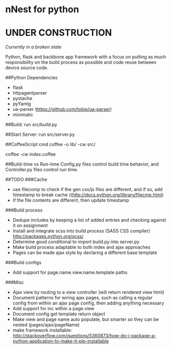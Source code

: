 nNest for python
=====

# UNDER CONSTRUCTION

*Currently in a broken state*

Python, flask and backbone app framework with a focus on putting as much responsibility on the build process as possible and code reuse between device source code.

##Python Dependencies
* flask
* httpagentparser
* pystache
* pyYamlg
* ua-parser (https://github.com/tobie/ua-parser)
* minimatic

##Build:
run src/build.py

##Start Server:
run src/server.py

##CoffeeScript cmd
coffee -o lib/ -cw src/

coffee -cw index.coffee

##Build-time vs Run-time
Config.py files control build time behavior, and Controller.py files control run time.

##TODO
###Cache 
* use filecomp to check if the gen css/js files are different, and if so, add timestamp to break cache ((http://docs.python.org/library/filecmp.html)
* if the file contents are different, then update timestamp

###Build process
* Dedupe includes by keeping a list of added entries and checking against it on assignment
* Install and integrate scss into build process (SASS CSS compiler) http://packages.python.org/scss/
* Determine good conditional to import build.py into server.py
* Make build process adaptable to both index and ajax approaches
* Pages can be made ajax style by declaring a different base template

###Build configs
* Add support for page.name.view.name.template paths

###Misc
* Ajax view by routing to a view controller (will return rendered view html)
* Document patterns for wiring ajax pages, such as calling a regular config from within an ajax page config, then adding anything necessary
* Add support for inc within a page.view
* Document config get template return object
* Make view and page name auto populate, but smarter so they can be nested (pages/ajax/pageName)
* make framework installable: http://stackoverflow.com/questions/5360873/how-do-i-package-a-python-application-to-make-it-pip-installable
